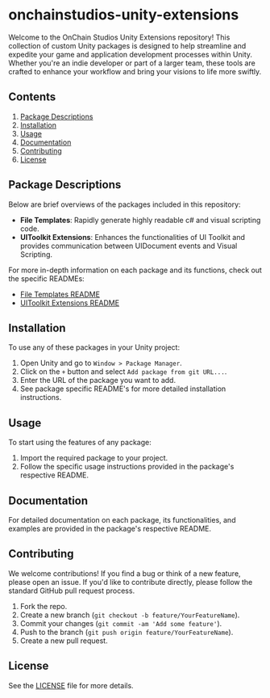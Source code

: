 # onchainstudios-unity-extensions

Welcome to the OnChain Studios Unity Extensions repository! This collection of custom Unity packages is designed to help streamline and expedite your game and application development processes within Unity. Whether you're an indie developer or part of a larger team, these tools are crafted to enhance your workflow and bring your visions to life more swiftly.

## Contents

1. [Package Descriptions](#package-descriptions)
2. [Installation](#installation)
3. [Usage](#usage)
4. [Documentation](#documentation)
5. [Contributing](#contributing)
6. [License](#license)

## Package Descriptions

Below are brief overviews of the packages included in this repository:

- **File Templates**: Rapidly generate highly readable c# and visual scripting code.
- **UIToolkit Extensions**: Enhances the functionalities of UI Toolkit and provides communication between UIDocument events and Visual Scripting.

For more in-depth information on each package and its functions, check out the specific READMEs:

- [File Templates README](./Packages/com.onchainstudios.filetemplates/Documentation/README.md)
- [UIToolkit Extensions README](./Packages/com.onchainstudios.uitoolkitextensions/Documentation/README.md)

## Installation

To use any of these packages in your Unity project:

1. Open Unity and go to `Window > Package Manager`.
2. Click on the `+` button and select `Add package from git URL...`.
3. Enter the URL of the package you want to add.
4. See package specific README's for more detailed installation instructions.

## Usage

To start using the features of any package:

1. Import the required package to your project.
2. Follow the specific usage instructions provided in the package's respective README.

## Documentation

For detailed documentation on each package, its functionalities, and examples are provided in the package's respective README.

## Contributing

We welcome contributions! If you find a bug or think of a new feature, please open an issue. If you'd like to contribute directly, please follow the standard GitHub pull request process.

1. Fork the repo.
2. Create a new branch (`git checkout -b feature/YourFeatureName`).
3. Commit your changes (`git commit -am 'Add some feature'`).
4. Push to the branch (`git push origin feature/YourFeatureName`).
5. Create a new pull request.

## License

See the [LICENSE](./LICENSE.md) file for more details.
